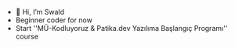 - 👋 Hi, I’m Swald
- Beginner coder for now
- Start ''MÜ-Kodluyoruz & Patika.dev Yazılıma Başlangıç Programı'' course 



<!---
Swald481/Swald481 is a ✨ special ✨ repository because its `README.md` (this file) appears on your GitHub profile.
You can click the Preview link to take a look at your changes.
--->

